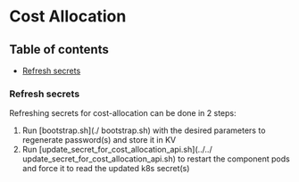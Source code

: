 # Cost Allocation

## Table of contents

- [Refresh secrets](#Refresh-secrets)

### Refresh secrets

Refreshing secrets for cost-allocation can be done in 2 steps:
1.	Run [bootstrap.sh](./ bootstrap.sh) with the desired parameters to regenerate password(s) and store it in KV
2.	Run [update_secret_for_cost_allocation_api.sh](../../ update_secret_for_cost_allocation_api.sh) to restart the component pods and force it to read the updated k8s secret(s)
